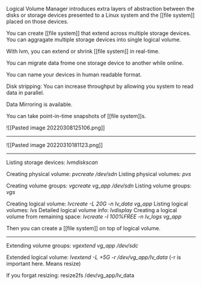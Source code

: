 Logical Volume Manager introduces extra layers of abstraction between the disks or storage devices presented to a Linux system and the [[file system]] placed on those devices.

You can create [[file system]] that extend across multiple storage devices. You can aggragate multiple storage devices into single logical volume.

With lvm, you can extend or shrink [[file system]] in real-time.

You can migrate data frome one storage device to another while online.

You can  name your devices in human readable format.

Disk stripping: You can increase throughput by allowing you system to read data in parallel.

Data Mirroring is available.

You can take point-in-time snapshots of [[file system]]s.

![[Pasted image 20220308125106.png]]

----------------------------------
![[Pasted image 20220310181123.png]]

-----------------------------
Listing storage devices: *lvmdiskscan*

Creating physical volume: *pvcreate /dev/sdn*
Listing physical volumes: *pvs*

Creating volume groups: *vgcreate vg_app /dev/sdn*
Listing volume groups: *vgs*

Creating logical volume: *lvcreate -L 20G -n lv_data vg_app*
Listing logical volumes: *lvs*
Detailed logical volume info: *lvdisplay*
Creating a logical volume from remaining space: *lvcreate -l 100%FREE -n lv_logs vg_app*

Then you can create a [[file system]] on top of logical volume.

------------------------

Extending volume groups: *vgextend vg_app /dev/sdc*

Extended logical volume: *lvextend -L +5G -r /dev/vg_app/lv_data*
(-r is important here. Means resize)

If you forgat resizing: resize2fs /dev/vg_app/lv_data